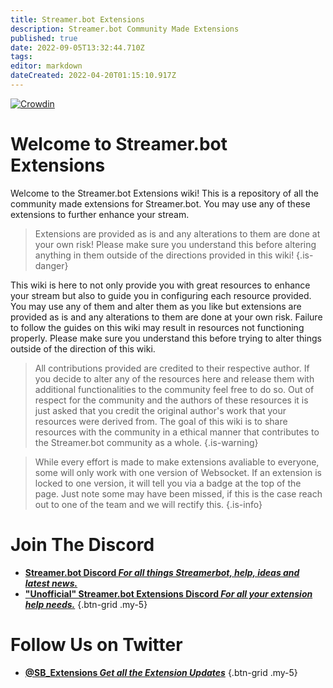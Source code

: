 ```yaml
---
title: Streamer.bot Extensions
description: Streamer.bot Community Made Extensions
published: true
date: 2022-09-05T13:32:44.710Z
tags: 
editor: markdown
dateCreated: 2022-04-20T01:15:10.917Z
---
```


[![Crowdin](https://badges.crowdin.net/streamer-bot-extensions-wiki/localized.svg)](https://translate.botextensions.dev/project/streamer-bot-extensions-wiki)
# Welcome to Streamer.bot Extensions

Welcome to the Streamer.bot Extensions wiki! This is a repository of all the community made extensions for Streamer.bot. You may use any of these extensions to further enhance your stream.

>Extensions are provided as is and any alterations to them are done at your own risk!
Please make sure you understand this before altering anything in them outside of the directions provided in this wiki!
{.is-danger}

This wiki is here to not only provide you with great resources to enhance your stream but also to guide you in configuring each resource provided. You may use any of them and alter them as you like but extensions are provided as is and any alterations to them are done at your own risk. Failure to follow the guides on this wiki may result in resources not functioning properly. Please make sure you understand this before trying to alter things outside of the direction of this wiki.

>All contributions provided are credited to their respective author.
If you decide to alter any of the resources here and release them with additional functionalities to the community feel free to do so.
Out of respect for the community and the authors of these resources it is just asked that you credit the original author's work that your resources were derived from.
The goal of this wiki is to share resources with the community in a ethical manner that contributes to the Streamer.bot community as a whole.
{.is-warning}

> While every effort is made to make extensions avaliable to everyone, some will only work with one version of Websocket. If an extension is locked to one version, it will tell you via a badge at the top of the page. Just note some may have been missed, if this is the case reach out to one of the team and we will rectify this. {.is-info}

# Join The Discord

- [<i class="mdi mdi-discord text--discord"></i>**Streamer.bot Discord *For all things Streamerbot, help, ideas and latest news.***](https://discord.gg/6jBaYeatnZ)
- [<i class="mdi mdi-discord text--discord"></i>**"Unofficial" Streamer.bot Extensions Discord *For all your extension help needs.***](https://discord.gg/a9ttKtkUZ7)
{.btn-grid .my-5}

# Follow Us on Twitter

- [<i class="mdi mdi-twitter"></i> **@SB_Extensions *Get all the Extension Updates***](https://twitter.com/SB_Extensions)
{.btn-grid .my-5}
